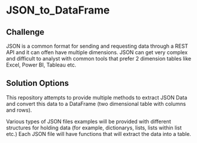 # JSON_to_DataFrame

## Challenge
JSON is a common format for sending and requesting data through a REST API and it can offen have multiple dimensions. 
JSON can get very complex and difficult to analyst with common tools that prefer 2 dimension tables like Excel, Power BI, Tableau etc.

## Solution Options
This repository attempts to provide multiple methods to extract JSON Data and convert this data to a DataFrame (two dimensional table with columns and rows).

Various types of JSON files examples will be provided with different structures for holding data (for example, dictionarys, lists, lists within list etc.)
Each JSON file will have functions that will extract the data into a table.

